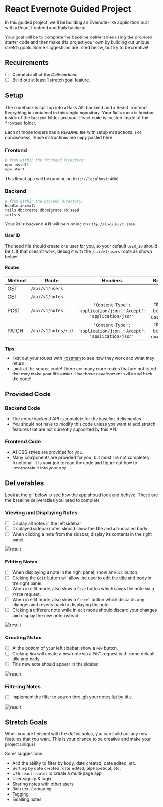 # React Evernote Guided Project

In this guided project, we'll be building an Evernote-like application built
with a React frontend and Rails backend.

Your goal will be to complete the baseline deliverables using the provided
starter code and then make this project your own by building out unique stretch
goals. Some suggestions are listed below, but try to be creative!

## Requirements

- [ ] Complete all of the _Deliverables_.
- [ ] Build out at least 1 stretch goal feature.

## Setup

The codebase is split up into a Rails API backend and a React frontend.
Everything is contained in this single repository. Your Rails code is located
inside of the `backend` folder and your React code is located inside of the
`frontend` folder.

Each of those folders has a README file with setup instructions. For conciseness, those instructions are copy pasted here:

### Frontend

```sh
# from within the frontend directory:
npm install
npm start
```

This React app will be running on `http://localhost:4000`.

### Backend

```sh
# from within the backend directory:
bundle install
rails db:create db:migrate db:seed
rails s
```

Your Rails backend API will be running on `http://localhost:3000`.

#### User ID

The seed file should create one user for you, so your default `USER_ID` should
be `1`. If that doesn't work, debug it with the `/api/v1/users` route as shown
below.

#### Routes

| Method | Route               |                               Headers                               |         Body         |
| ------ | ------------------- | :-----------------------------------------------------------------: | :------------------: |
| GET    | `/api/v1/users`     |                                                                     |                      |
| GET    | `/api/v1/notes`     |                                                                     |                      |
| POST   | `/api/v1/notes`     | `'Content-Type': 'application/json'`;`'Accept': 'application/json'` | title, body, user_id |
| PATCH  | `/api/v1/notes/:id` | `'Content-Type': 'application/json'`;`'Accept': 'application/json'` | title, body, user_id |

**Tips:**

- Test out your routes with [Postman](https://www.getpostman.com/) to see how
  they work and what they return.
- Look at the source code! There are many more routes that are not listed that
  may make your life easier. Use those development skills and hack the code!

## Provided Code

### Backend Code

- The entire backend API is complete for the baseline deliverables.
- You should not have to modify this code unless you want to add stretch
  features that are not currently supported by this API.

### Frontend Code

- All CSS styles are provided for you.
- Many components are provided for you, but most are not completely functional.
  It is your job to read the code and figure out how to incorporate it into your
  app.

## Deliverables

Look at the gif below to see how the app should look and behave. These are the
baseline deliverables you need to complete:

### Viewing and Displaying Notes

- [ ] Display all notes in the left sidebar.
- [ ] Displayed sidebar notes should show the title and a truncated body.
- [ ] When clicking a note from the sidebar, display its contents in the right
      panel.

![result](react-evernote-display.gif)

### Editing Notes

- [ ] When displaying a note in the right panel, show an `Edit` button.
- [ ] Clicking the `Edit` button will allow the user to edit the title and body in the right panel.
- [ ] When in edit mode, also show a `Save` button which saves the note via a `PATCH` request.
- [ ] When in edit mode, also show a `Cancel` button which discards any changes and reverts back to displaying the note.
- [ ] Clicking a different note while in edit mode should discard your changes and display the new note instead.

![result](react-evernote-edit.gif)

### Creating Notes

- [ ] At the bottom of your left sidebar, show a `New` button.
- [ ] Clicking `New` will create a new note via a `POST` request with some default title and body.
- [ ] This new note should appear in the sidebar.

![result](react-evernote-create.gif)

### Filtering Notes

- [ ] Implement the filter to search through your notes list by title.

![result](react-evernote-filter.gif)

## Stretch Goals

When you are finished with the _deliverables_, you can build out any new
features that you want. This is your chance to be creative and make your project
unique!

Some suggestions:

- Add the ability to filter by body, date created, date edited, etc.
- Sorting by date created, date edited, alphabetical, etc.
- Use `react-router` to create a multi-page app
- User signup & login
- Sharing notes with other users
- Rich text formatting
- Tagging
- Emailing notes
